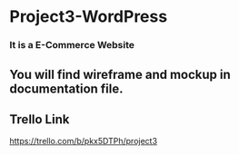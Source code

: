 # Project3-WordPress

### It is a E-Commerce Website

## You will find wireframe and mockup in documentation file.

## Trello Link
https://trello.com/b/pkx5DTPh/project3


